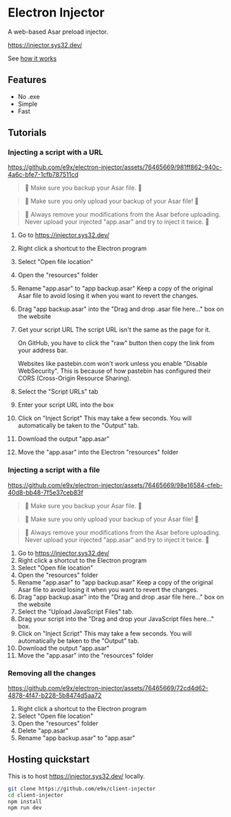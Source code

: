 # Electron Injector

A web-based Asar preload injector.

https://injector.sys32.dev/

See [how it works](./How-it-works.md)

## Features

- No .exe
- Simple
- Fast

## Tutorials

### Injecting a script with a URL

https://github.com/e9x/electron-injector/assets/76465669/981ff862-940c-4a6c-bfe7-1cfb787511cd

> 🛑 Make sure you backup your Asar file. 🛑

> 🛑 Make sure you only upload your backup of your Asar file! 🛑

> 🛑 Always remove your modifications from the Asar before uploading. Never upload your injected "app.asar" and try to inject it twice. 🛑

1. Go to https://injector.sys32.dev/
2. Right click a shortcut to the Electron program
3. Select "Open file location"
4. Open the "resources" folder
5. Rename "app.asar" to "app backup.asar"
   Keep a copy of the original Asar file to avoid losing it when you want to revert the changes.
6. Drag "app backup.asar" into the "Drag and drop .asar file here..." box on the website
7. Get your script URL
   The script URL isn't the same as the page for it.

   On GitHub, you have to click the "raw" button then copy the link from your address bar.

   Websites like pastebin.com won't work unless you enable "Disable WebSecurity". This is because of how pastebin has configured their CORS (Cross-Origin Resource Sharing).

8. Select the "Script URLs" tab
9. Enter your script URL into the box
10. Click on "Inject Script"
    This may take a few seconds. You will automatically be taken to the "Output" tab.
11. Download the output "app.asar"
12. Move the "app.asar" into the Electron "resources" folder

### Injecting a script with a file

https://github.com/e9x/electron-injector/assets/76465669/98e16584-cfeb-40d8-bb48-7f5e37ceb83f

> 🛑 Make sure you backup your Asar file. 🛑

> 🛑 Make sure you only upload your backup of your Asar file! 🛑

> 🛑 Always remove your modifications from the Asar before uploading. Never upload your injected "app.asar" and try to inject it twice. 🛑

1. Go to https://injector.sys32.dev/
2. Right click a shortcut to the Electron program
3. Select "Open file location"
4. Open the "resources" folder
5. Rename "app.asar" to "app backup.asar"
   Keep a copy of the original Asar file to avoid losing it when you want to revert the changes.
6. Drag "app backup.asar" into the "Drag and drop .asar file here..." box on the website
7. Select the "Upload JavaScript Files" tab.
8. Drag your script into the "Drag and drop your JavaScript files here..." box.
9. Click on "Inject Script"
   This may take a few seconds. You will automatically be taken to the "Output" tab.
10. Download the output "app.asar"
11. Move the "app.asar" into the "resources" folder

### Removing all the changes

https://github.com/e9x/electron-injector/assets/76465669/72cd4d62-4878-4f47-b228-5b8474d5aa72

1. Right click a shortcut to the Electron program
2. Select "Open file location"
3. Open the "resources" folder
4. Delete "app.asar"
5. Rename "app backup.asar" to "app.asar"

## Hosting quickstart

This is to host https://injector.sys32.dev/ locally.

```sh
git clone https://github.com/e9x/client-injector
cd client-injector
npm install
npm run dev
```
